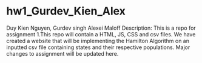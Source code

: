 # hw1_Gurdev_Kien_Alex
Duy Kien Nguyen,
Gurdev singh
Alexei Maloff
Description: This is a repo for assignment 1.This repo will contain a HTML, JS, CSS and csv files. We have created a website that will be implementing the Hamilton Algorithm on an inputted csv file containing states and their respective populations. Major changes to assignment will be updated here.
